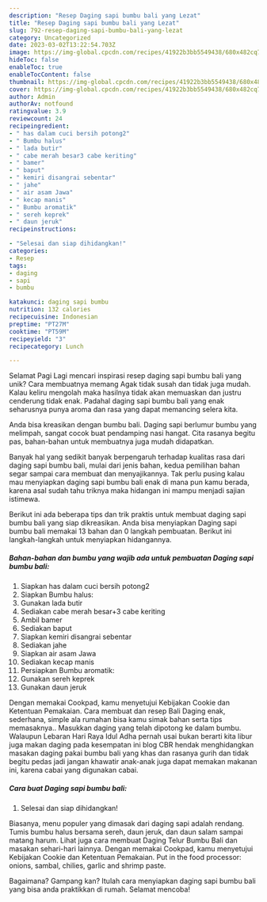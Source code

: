 ```yaml
---
description: "Resep Daging sapi bumbu bali yang Lezat"
title: "Resep Daging sapi bumbu bali yang Lezat"
slug: 792-resep-daging-sapi-bumbu-bali-yang-lezat
category: Uncategorized
date: 2023-03-02T13:22:54.703Z
image: https://img-global.cpcdn.com/recipes/41922b3bb5549438/680x482cq70/daging-sapi-bumbu-bali-foto-resep-utama.jpg
hideToc: false
enableToc: true
enableTocContent: false
thumbnail: https://img-global.cpcdn.com/recipes/41922b3bb5549438/680x482cq70/daging-sapi-bumbu-bali-foto-resep-utama.jpg
cover: https://img-global.cpcdn.com/recipes/41922b3bb5549438/680x482cq70/daging-sapi-bumbu-bali-foto-resep-utama.jpg
author: Admin
authorAv: notfound
ratingvalue: 3.9
reviewcount: 24
recipeingredient:
- " has dalam cuci bersih potong2"
- " Bumbu halus"
- " lada butir"
- " cabe merah besar3 cabe keriting"
- " bamer"
- " baput"
- " kemiri disangrai sebentar"
- " jahe"
- " air asam Jawa"
- " kecap manis"
- " Bumbu aromatik"
- " sereh keprek"
- " daun jeruk"
recipeinstructions:

- "Selesai dan siap dihidangkan!"
categories:
- Resep
tags:
- daging
- sapi
- bumbu

katakunci: daging sapi bumbu 
nutrition: 132 calories
recipecuisine: Indonesian
preptime: "PT27M"
cooktime: "PT59M"
recipeyield: "3"
recipecategory: Lunch

---
```



Selamat Pagi Lagi mencari inspirasi resep daging sapi bumbu bali yang unik? Cara membuatnya memang Agak tidak susah dan tidak juga mudah. Kalau keliru mengolah maka hasilnya tidak akan memuaskan dan justru cenderung tidak enak. Padahal daging sapi bumbu bali yang enak seharusnya punya aroma dan rasa yang dapat memancing selera kita.


Anda bisa kreasikan dengan bumbu bali. Daging sapi berlumur bumbu yang melimpah, sangat cocok buat pendamping nasi hangat. Cita rasanya begitu pas, bahan-bahan untuk membuatnya juga mudah didapatkan.

Banyak hal yang sedikit banyak berpengaruh terhadap kualitas rasa dari daging sapi bumbu bali, mulai dari jenis bahan, kedua pemilihan bahan segar sampai cara membuat dan menyajikannya. Tak perlu pusing kalau mau menyiapkan daging sapi bumbu bali enak di mana pun kamu berada, karena asal sudah tahu triknya maka hidangan ini mampu menjadi sajian istimewa.


Berikut ini ada beberapa tips dan trik praktis untuk membuat daging sapi bumbu bali yang siap dikreasikan. Anda bisa menyiapkan Daging sapi bumbu bali memakai 13 bahan dan 0 langkah pembuatan. Berikut ini langkah-langkah untuk menyiapkan hidangannya.

<!--inarticleads1-->

##### Bahan-bahan dan bumbu yang wajib ada untuk pembuatan Daging sapi bumbu bali:

1. Siapkan  has dalam cuci bersih potong2
1. Siapkan  Bumbu halus:
1. Gunakan  lada butir
1. Sediakan  cabe merah besar+3 cabe keriting
1. Ambil  bamer
1. Sediakan  baput
1. Siapkan  kemiri disangrai sebentar
1. Sediakan  jahe
1. Siapkan  air asam Jawa
1. Sediakan  kecap manis
1. Persiapkan  Bumbu aromatik:
1. Gunakan  sereh keprek
1. Gunakan  daun jeruk


Dengan memakai Cookpad, kamu menyetujui Kebijakan Cookie dan Ketentuan Pemakaian. Cara membuat dan resep Bali Daging enak, sederhana, simple ala rumahan bisa kamu simak bahan serta tips memasaknya.. Masukkan daging yang telah dipotong ke dalam bumbu. Walaupun Lebaran Hari Raya Idul Adha pernah usai bukan berarti kita libur juga makan daging pada kesempatan ini blog CBR hendak menghidangkan masakan daging pakai bumbu bali yang khas dan rasanya gurih dan tidak begitu pedas jadi jangan khawatir anak-anak juga dapat memakan makanan ini, karena cabai yang digunakan cabai. 

<!--inarticleads2-->

##### Cara buat Daging sapi bumbu bali:


1. Selesai dan siap dihidangkan!

Biasanya, menu populer yang dimasak dari daging sapi adalah rendang. Tumis bumbu halus bersama sereh, daun jeruk, dan daun salam sampai matang harum. Lihat juga cara membuat Daging Telur Bumbu Bali dan masakan sehari-hari lainnya. Dengan memakai Cookpad, kamu menyetujui Kebijakan Cookie dan Ketentuan Pemakaian. Put in the food processor: onions, sambal, chilies, garlic and shrimp paste. 

Bagaimana? Gampang kan? Itulah cara menyiapkan daging sapi bumbu bali yang bisa anda praktikkan di rumah. Selamat mencoba!
